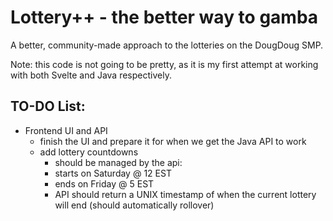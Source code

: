 # Lottery++ - the better way to gamba
A better, community-made approach to the lotteries on the DougDoug SMP.

Note: this code is not going to be pretty, as it is my first attempt at working with both Svelte and Java respectively.

## TO-DO List:
- Frontend UI and API
    - finish the UI and prepare it for when we get the Java API to work
    - add lottery countdowns
        - should be managed by the api:
        - starts on Saturday @ 12 EST
        - ends on Friday @ 5 EST
        - API should return a UNIX timestamp of when the current lottery will end (should automatically rollover)